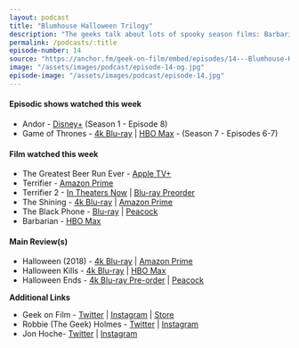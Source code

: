 ```yaml
---
layout: podcast
title: "Blumhouse Halloween Trilogy"
description: "The geeks talk about lots of spooky season films: Barbarian, Terrifier, Terrifier 2, The Shining, Black Phone.  Quick hits on Robbie's ongoing rewatch of Game of Thrones and the latest episode of Andor and The Greatest Beer Run Ever before the triple main review of Halloween, Halloween Kills and Halloween Ends."
permalink: /podcasts/:title
episode-number: 14
source: "https://anchor.fm/geek-on-film/embed/episodes/14---Blumhouse-Halloween-Trilogy-e1q0eca"
image: "/assets/images/podcast/episode-14-og.jpg"
episode-image: "/assets/images/podcast/episode-14.jpg"
---
```

<h4><strong>Episodic shows watched this week</strong></h4>
<ul>
 <li>Andor - <a href="https://www.disneyplus.com/series/andor/3xsQKWG00GL5"><u>Disney+</u></a> (Season 1 - Episode 8)</li>
 <li>Game of Thrones - <a href="https://amzn.to/3pGBCpv"><u>4k Blu-ray</u></a> | <a href="https://www.hbomax.com/series/urn:hbo:series:GVU2cggagzYNJjhsJATwo"><u>HBO Max</u></a> - (Season 7 - Episodes 6-7)</li>
</ul>
<h4><strong>Film watched this week</strong></h4>
<ul>
  <li>The Greatest Beer Run Ever - <a href="https://tv.apple.com/us/movie/the-greatest-beer-run-ever/umc.cmc.54tpvwt1vapino8t6kulcf2d1"><u>Apple TV+</u></a></li>
  <li>Terrifier - <a href="https://amzn.to/3Why4cf"><u>Amazon Prime</u></a></li>
  <li>Terrifier 2 - <a href="https://www.terrifier2themovie.com/"><u>In Theaters Now</u></a> | <a href="https://amzn.to/3We8sx6"><u>Blu-ray Preorder</u></a></li>
  <li>The Shining - <a href="https://amzn.to/3SV7L8S"><u>4k Blu-ray</u></a> | <a href="https://amzn.to/3sKcYWw"><u>Amazon Prime</u></a></li>
  <li>The Black Phone - <a href="https://amzn.to/3zu69Ml"><u>Blu-ray</u></a> | <a href="https://www.peacocktv.com/dr/the-black-phone?cid=2205brndblkphnpkpdsearch9868&amp;utm_campaign=2205brndblkphn&amp;utm_source=pk_ggl_gglsa&amp;utm_medium=pd_search_br_srcpy&amp;utm_term=71700000098909267&amp;utm_content=58700007968305725_44700044400212655&amp;gclid=Cj0KCQjwwfiaBhC7ARIsAGvcPe7NBMEnLOUokZ6lXL33xMYeQ7RULg4iSxDc-1Bc25ix559va_5y2c4aAtfnEALw_wcB&amp;gclsrc=aw.ds"><u>Peacock</u></a></li>
  <li>Barbarian - <a href="https://www.hbomax.com/feature/urn:hbo:feature:GY0Wn0wkehKOCiwEAAABG"><u>HBO Max</u></a></li>
</ul>
<h4><strong>Main Review(s)</strong></h4>
<ul>
  <li>Halloween (2018) - <a href="https://amzn.to/3NzQNMt"><u>4k Blu-ray</u></a> | <a href="https://amzn.to/3sKGQls"><u>Amazon Prime</u></a></li>
  <li>Halloween Kills - <a href="https://amzn.to/3TQJPVz"><u>4k Blu-ray</u></a> | <a href="https://www.hbomax.com/feature/urn:hbo:feature:GYfinBwyKBImYsgEAAACn?utm_id=sa%7c71700000091586556%7c58700007711462070%7cp69945393738&amp;gclid=Cj0KCQjwwfiaBhC7ARIsAGvcPe7A1naw1YZpvIDo30k95iKn-U9tMmprX1409fpFKlnAV4pkTJr_iGwaAs86EALw_wcB&amp;gclsrc=aw.ds"><u>HBO Max</u></a></li>
  <li>Halloween Ends - <a href="https://amzn.to/3ztrdml"><u>4k Blu-ray Pre-order</u></a> | <a href="https://www.peacocktv.com/dr/halloween-ends?cid=2207brndhwnedspkpdsearch10220&amp;utm_campaign=2207brndhwneds&amp;utm_source=pk_ggl_gglsa&amp;utm_medium=pd_search_nonbr_srcpy&amp;utm_term=110203&amp;utm_content=110203_110203&amp;gclid=Cj0KCQjwwfiaBhC7ARIsAGvcPe7LSvcSDk9xBaSw0Qh3tvQ2GgTvrP7C13PtwrX81PxxqjZN3bpsabsaAuRYEALw_wcB&amp;gclsrc=aw.ds"><u>Peacock</u></a></li>
</ul>
<p><strong>Additional Links</strong></p>
<ul>
  <li>Geek on Film - <a href="https://twitter.com/geekonfilmcom"><u>Twitter</u></a> | <a href="https://www.instagram.com/geekonfilmcom/"><u>Instagram</u></a> | <a href="https://www.geekonfilm.shop/"><u>Store</u></a></li>
  <li>Robbie (The Geek) Holmes - <a href="https://twitter.com/robbiethegeek"><u>Twitter</u></a> | <a href="https://www.instagram.com/robbiethegeek/"><u>Instagram</u></a></li>
  <li>Jon Hoche- <a href="https://twitter.com/JonHoche"><u>Twitter</u></a> | <a href="https://www.instagram.com/jonhoche/"><u>Instagram</u></a></li>
</ul>